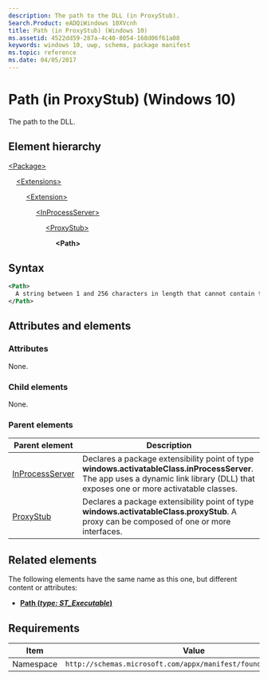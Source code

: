 ```yaml
---
description: The path to the DLL (in ProxyStub).
Search.Product: eADQiWindows 10XVcnh
title: Path (in ProxyStub) (Windows 10)
ms.assetid: 4522dd59-287a-4c40-8054-168d06f61a08
keywords: windows 10, uwp, schema, package manifest
ms.topic: reference
ms.date: 04/05/2017
---
```


# Path (in ProxyStub) (Windows 10)

The path to the DLL.

## Element hierarchy

[\<Package\>](element-package.md)

&nbsp;&nbsp;&nbsp;&nbsp;[\<Extensions\>](element-extensions.md)

&nbsp;&nbsp;&nbsp;&nbsp; &nbsp;&nbsp;&nbsp;&nbsp;[\<Extension\>](element-extension.md)

&nbsp;&nbsp;&nbsp;&nbsp; &nbsp;&nbsp;&nbsp;&nbsp; &nbsp;&nbsp;&nbsp;&nbsp;[\<InProcessServer\>](element-inprocessserver.md)

&nbsp;&nbsp;&nbsp;&nbsp; &nbsp;&nbsp;&nbsp;&nbsp; &nbsp;&nbsp;&nbsp;&nbsp; &nbsp;&nbsp;&nbsp;&nbsp;[\<ProxyStub\>](element-proxystub.md)

&nbsp;&nbsp;&nbsp;&nbsp; &nbsp;&nbsp;&nbsp;&nbsp; &nbsp;&nbsp;&nbsp;&nbsp; &nbsp;&nbsp;&nbsp;&nbsp; &nbsp;&nbsp;&nbsp;&nbsp;**\<Path\>**

## Syntax

```xml
<Path>
  A string between 1 and 256 characters in length that cannot contain these characters: <, >, :, ", |, ?, or *.
</Path>
```

## Attributes and elements

### Attributes

None.

### Child elements

None.

### Parent elements

| Parent element | Description |
|-|-|
| [InProcessServer](element-inprocessserver.md) | Declares a package extensibility point of type **windows.activatableClass.inProcessServer**. The app uses a dynamic link library (DLL) that exposes one or more activatable classes. |
| [ProxyStub](element-proxystub.md) | Declares a package extensibility point of type **windows.activatableClass.proxyStub**. A proxy can be composed of one or more interfaces. |

## Related elements

The following elements have the same name as this one, but different content or attributes:

- **[Path (*type: ST_Executable*)](element-1-path.md)**

## Requirements

| Item  | Value  |
|--|--|
| Namespace | `http://schemas.microsoft.com/appx/manifest/foundation/windows10` |
